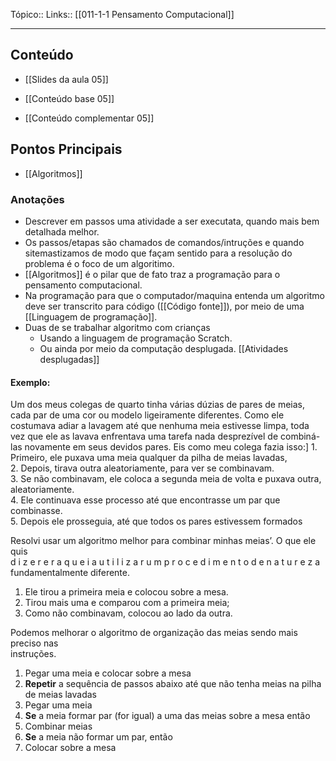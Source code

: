 Tópico::
Links:: [[011-1-1 Pensamento Computacional]]

---

## Conteúdo

- [[Slides da aula 05]]

- [[Conteúdo base 05]]

- [[Conteúdo complementar 05]]


## Pontos Principais

- [[Algoritmos]]

### Anotações
- Descrever em passos uma atividade a ser executata, quando mais bem detalhada melhor.
- Os passos/etapas são chamados de comandos/intruções e quando sitemastizamos de modo que façam sentido para a resolução do problema é o foco de um algoritimo.
- [[Algoritmos]] é o pilar que de fato traz a programação para o pensamento computacional.
- Na programação para que o computador/maquina entenda um algoritmo deve ser transcrito para código ([[Código fonte]]), por meio de uma [[Linguagem de programação]].
-  Duas de se trabalhar algoritmo com crianças
	- Usando a linguagem de programação Scratch.
	- Ou ainda por meio da computação desplugada. [[Atividades desplugadas]]

#### Exemplo:

Um dos meus colegas de quarto tinha várias dúzias de pares de meias, cada  par de uma cor ou modelo ligeiramente diferentes. Como ele costumava adiar   a lavagem até que nenhuma meia estivesse limpa, toda vez que ele as lavava  enfrentava uma tarefa nada desprezível de combiná-las novamente em seus  devidos pares. Eis como meu colega fazia isso:]
	1. Primeiro, ele puxava uma meia qualquer da pilha de meias lavadas,  
	2. Depois, tirava outra aleatoriamente, para ver se combinavam.  
	3. Se não combinavam, ele coloca a segunda meia de volta e puxava outra,  aleatoriamente.  
	4. Ele continuava esse processo até que encontrasse um par que combinasse.  
	5. Depois ele prosseguia, até que todos os pares estivessem formados

Resolvi  usar um algoritmo melhor para combinar minhas meias’. O que ele quis  
d i z e r  e r a  q u e  i a  u t i l i z a r  u m  p r o c e d i m e n t o  d e  n a t u r e z a  
fundamentalmente diferente.  
1. Ele tirou a primeira meia e colocou sobre a mesa.  
2. Tirou mais uma e comparou com a primeira meia;  
3. Como não combinavam, colocou ao lado da outra.


Podemos melhorar o algoritmo de organização das meias sendo mais preciso nas  
instruções.  
1. Pegar uma meia e colocar sobre a mesa  
2.  **Repetir** a sequência de passos abaixo até que não tenha meias na pilha de meias lavadas  
3. Pegar uma meia  
4. **Se** a meia formar par (for igual) a uma das meias sobre a mesa então  
5. Combinar meias  
6. **Se** a meia não formar um par, então  
7. Colocar sobre a mesa

